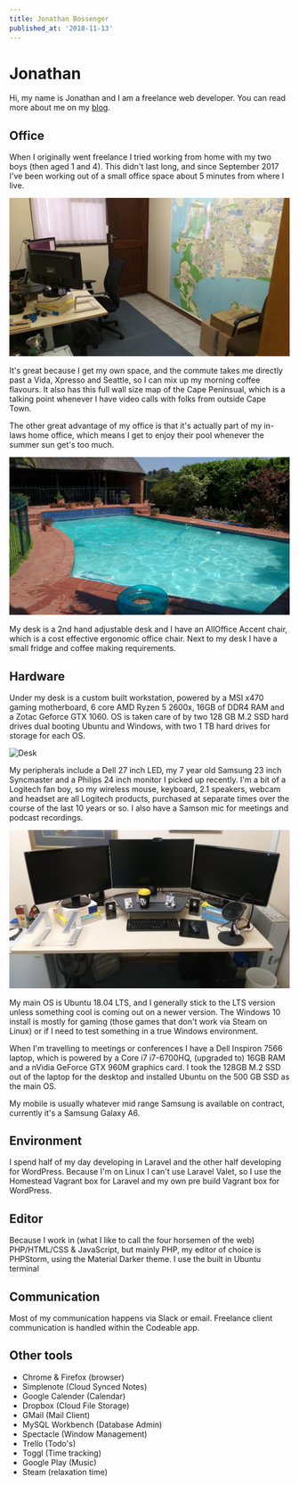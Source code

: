 ```yaml
---
title: Jonathan Bossenger
published_at: '2018-11-13'
---
```


# Jonathan

Hi, my name is Jonathan and I am a freelance web developer. You can read more about me on my [blog](https://jonathanbossenger.com).

## Office

When I originally went freelance I tried working from home with my two boys (then aged 1 and 4). This didn't last long, and since September 2017 I've been working out of a small office space about 5 minutes from where I live.

![Office](images/office.jpg)

It's great because I get my own space, and the commute takes me directly past a Vida, Xpresso and Seattle, so I can mix up my morning coffee flavours. It also has this full wall size map of the Cape Peninsual, which is a talking point whenever I have video calls with folks from outside Cape Town.

The other great advantage of my office is that it's actually part of my in-laws home office, which means I get to enjoy their pool whenever the summer sun get's too much.

![Pool](images/pool.jpg)

My desk is a 2nd hand adjustable desk and I have an AllOffice Accent chair, which is a cost effective ergonomic office chair. Next to my desk I have a small fridge and coffee making requirements.

## Hardware

Under my desk is a custom built workstation, powered by a MSI x470 gaming motherboard, 6 core AMD Ryzen 5 2600x, 16GB of DDR4 RAM and a Zotac Geforce GTX 1060. OS is taken care of by two 128 GB M.2 SSD hard drives dual booting Ubuntu and Windows, with two 1 TB hard drives for storage for each OS. 

![Desk](images/desk.jpg)

My peripherals include a Dell 27 inch LED, my 7 year old Samsung 23 inch Syncmaster and a Philips 24 inch monitor I picked up recently. I'm a bit of a Logitech fan boy, so my wireless mouse, keyboard, 2.1 speakers, webcam and headset are all Logitech products, purchased at separate times over the course of the last 10 years or so. I also have a Samson mic for meetings and podcast recordings.

![Monitors](images/monitors.jpg)

My main OS is Ubuntu 18.04 LTS, and I generally stick to the LTS version unless something cool is coming out on a newer version. The Windows 10 install is mostly for gaming (those games that don't work via Steam on Linux) or if I need to test something in a true Windows environment.

When I'm travelling to meetings or conferences I have a Dell Inspiron 7566 laptop, which is powered by a Core i7 i7-6700HQ, (upgraded to) 16GB RAM and a nVidia GeForce GTX 960M graphics card. I took the 128GB M.2 SSD out of the laptop for the desktop and installed Ubuntu on the 500 GB SSD as the main OS.

My mobile is usually whatever mid range Samsung is available on contract, currently it's a Samsung Galaxy A6.

## Environment

I spend half of my day developing in Laravel and the other half developing for WordPress. Because I'm on Linux I can't use Laravel Valet, so I use the Homestead Vagrant box for Laravel and my own pre build Vagrant box for WordPress. 

## Editor

Because I work in (what I like to call the four horsemen of the web) PHP/HTML/CSS & JavaScript, but mainly PHP, my editor of choice is PHPStorm, using the Material Darker theme. I use the built in Ubuntu terminal

## Communication

Most of my communication happens via Slack or email. Freelance client communication is handled within the Codeable app. 

## Other tools
* Chrome & Firefox (browser)
* Simplenote (Cloud Synced Notes)
* Google Calender (Calendar)
* Dropbox (Cloud File Storage)
* GMail (Mail Client)
* MySQL Workbench (Database Admin)
* Spectacle (Window Management)
* Trello (Todo's)
* Toggl (Time tracking)
* Google Play (Music)
* Steam (relaxation time)
